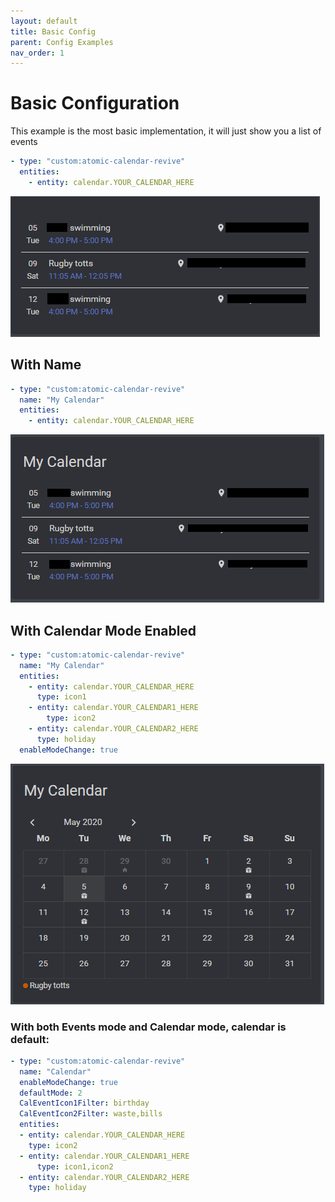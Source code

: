 ```yaml
---
layout: default
title: Basic Config
parent: Config Examples
nav_order: 1
---
```


# Basic Configuration

This example is the most basic implementation, it will just show you a list of events
```yaml
- type: "custom:atomic-calendar-revive"
  entities:
    - entity: calendar.YOUR_CALENDAR_HERE
```

![screenshot](../assets/img/screenshots/basic_config_example.png)


## With Name

```yaml
- type: "custom:atomic-calendar-revive"
  name: "My Calendar"
  entities:
    - entity: calendar.YOUR_CALENDAR_HERE
```

![screenshot](../assets/img/screenshots/basic_config_name_example.png)

## With Calendar Mode Enabled

```yaml
- type: "custom:atomic-calendar-revive"
  name: "My Calendar"
  entities:
    - entity: calendar.YOUR_CALENDAR_HERE
      type: icon1
    - entity: calendar.YOUR_CALENDAR1_HERE
	    type: icon2
    - entity: calendar.YOUR_CALENDAR2_HERE
      type: holiday
  enableModeChange: true

```

![screenshot](../assets/img/screenshots/basic_config_calendar_example.png)


### With both Events mode and Calendar mode, calendar is default:
```yaml
- type: "custom:atomic-calendar-revive"
  name: "Calendar"
  enableModeChange: true
  defaultMode: 2
  CalEventIcon1Filter: birthday
  CalEventIcon2Filter: waste,bills
  entities:
  - entity: calendar.YOUR_CALENDAR_HERE
    type: icon2
  - entity: calendar.YOUR_CALENDAR1_HERE
	  type: icon1,icon2
  - entity: calendar.YOUR_CALENDAR2_HERE
    type: holiday
```
